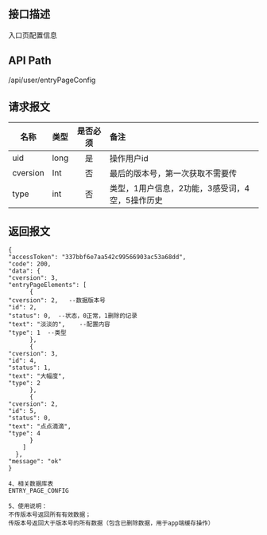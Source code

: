 ## 接口描述
入口页配置信息
## API Path
/api/user/entryPageConfig
## 请求报文
|名称         |类型           |是否必须   |备注                                 |
|-------------|:--------------|:---------:|:------------------------------------|
|uid    |long    |是    |操作用户id    |
|cversion    |Int    |否    |最后的版本号，第一次获取不需要传    |
|type    |int    |否    |类型，1用户信息，2功能，3感受词，4空，5操作历史    |
## 返回报文
    {
    "accessToken": "337bbf6e7aa542c99566903ac53a68dd",
    "code": 200,
    "data": {
    "cversion": 3,
    "entryPageElements": [
          {
    "cversion": 2,   --数据版本号
    "id": 2,
    "status": 0,  --状态，0正常，1删除的记录
    "text": "淡淡的",    --配置内容
    "type": 1  --类型
          },
          {
    "cversion": 3,
    "id": 4,
    "status": 1,
    "text": "大幅度",
    "type": 2
          },
          {
    "cversion": 2,
    "id": 5,
    "status": 0,
    "text": "点点滴滴",
    "type": 4
          }
        ]
      },
    "message": "ok"
    }
    
    4、相关数据库表
    ENTRY_PAGE_CONFIG
    
    5、使用说明：
    不传版本号返回所有有效数据；
    传版本号返回大于版本号的所有数据（包含已删除数据，用于app端缓存操作）
    
